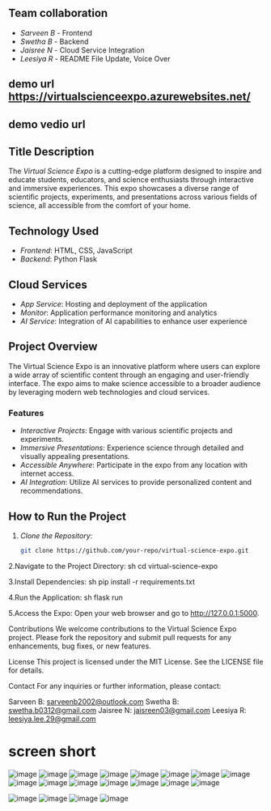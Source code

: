 
## Team collaboration 
- *Sarveen B* - Frontend
- *Swetha B* - Backend
- *Jaisree N* - Cloud Service Integration
- *Leesiya R* - README File Update, Voice Over


## demo url https://virtualscienceexpo.azurewebsites.net/

## demo vedio url

## Title Description
The *Virtual Science Expo* is a cutting-edge platform designed to inspire and educate students, educators, and science enthusiasts through interactive and immersive experiences. This expo showcases a diverse range of scientific projects, experiments, and presentations across various fields of science, all accessible from the comfort of your home.

## Technology Used
- *Frontend*: HTML, CSS, JavaScript
- *Backend*: Python Flask

## Cloud Services
- *App Service*: Hosting and deployment of the application
- *Monitor*: Application performance monitoring and analytics
- *AI Service*: Integration of AI capabilities to enhance user experience

## Project Overview
The Virtual Science Expo is an innovative platform where users can explore a wide array of scientific content through an engaging and user-friendly interface. The expo aims to make science accessible to a broader audience by leveraging modern web technologies and cloud services.

### Features
- *Interactive Projects*: Engage with various scientific projects and experiments.
- *Immersive Presentations*: Experience science through detailed and visually appealing presentations.
- *Accessible Anywhere*: Participate in the expo from any location with internet access.
- *AI Integration*: Utilize AI services to provide personalized content and recommendations.

## How to Run the Project
1. *Clone the Repository*: 
   ```sh
   git clone https://github.com/your-repo/virtual-science-expo.git


2.Navigate to the Project Directory:
sh
cd virtual-science-expo


3.Install Dependencies:
sh
pip install -r requirements.txt

4.Run the Application:
sh
flask run

5.Access the Expo:
Open your web browser and go to http://127.0.0.1:5000.


Contributions
We welcome contributions to the Virtual Science Expo project. Please fork the repository and submit pull requests for any enhancements, bug fixes, or new features.

License
This project is licensed under the MIT License. See the LICENSE file for details.

Contact
For any inquiries or further information, please contact:

Sarveen B: sarveenb2002@outlook.com
Swetha B: swetha.b0312@gmail.com
Jaisree N: jaisreen03@gmail.com
Leesiya R: leesiya.lee.29@gmail.com

# screen short
![image](https://github.com/SARVEENB/azure_project/assets/165760561/8515317e-3cff-44f7-bca5-920d69be75c2)
![image](https://github.com/SARVEENB/azure_project/assets/165760561/8b45240a-1d48-488f-9a46-bb73af07c292)
![image](https://github.com/SARVEENB/azure_project/assets/165760561/e0381093-41cd-4018-942e-4c0a1de1e051)
![image](https://github.com/SARVEENB/azure_project/assets/165760561/8beb3386-2a89-4be1-b262-9875a8294533)
![image](https://github.com/SARVEENB/azure_project/assets/165760561/091e9b53-0e79-482e-8cf0-03174f5a6f0e)
![image](https://github.com/SARVEENB/azure_project/assets/165760561/f87ed83d-423e-41c4-a604-7a652ac831ca)
![image](https://github.com/SARVEENB/azure_project/assets/165760561/1b7bc87c-49aa-4d12-be0d-2e29dd4924cd)
![image](https://github.com/SARVEENB/azure_project/assets/165760561/b68ee463-5ae7-4259-9722-6c63c9a838d4)
![image](https://github.com/SARVEENB/azure_project/assets/165760561/97278715-d998-4472-8761-d5f2735f5431)
![image](https://github.com/SARVEENB/azure_project/assets/165760561/8f727642-e295-41f8-88db-0ed3bc6c3830)
![image](https://github.com/SARVEENB/azure_project/assets/165760561/14e71f11-21e8-4c7c-a23a-02611c373074)
![image](https://github.com/SARVEENB/azure_project/assets/165760561/bd51add0-2430-4ee4-aede-a59bb359521d)
![image](https://github.com/SARVEENB/azure_project/assets/165760561/e5d0b07e-15a2-46d5-8c8a-0f4eb7a388ad)
![image](https://github.com/SARVEENB/azure_project/assets/165760561/fbed7e5a-bacf-461b-ac57-cb665abf7983)
![image](https://github.com/SARVEENB/azure_project/assets/165760561/c66b772f-1f0e-42f2-b2a8-040e5b8c3e0f)

![image](https://github.com/SARVEENB/azure_project/assets/165760561/37bd9a4f-f111-4413-99bc-d00ae637542e)
![image](https://github.com/SARVEENB/azure_project/assets/165760561/bac88935-9d06-478b-9e0c-7057d9c18955)
![image](https://github.com/SARVEENB/azure_project/assets/165760561/c094037d-54e2-49c4-9dd4-e527dec80e1a)
![image](https://github.com/SARVEENB/azure_project/assets/165760561/ea63a5f4-ae4c-44b6-a10c-40a132dc21fc)

